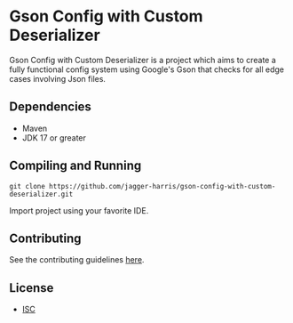 # Gson Config with Custom Deserializer
Gson Config with Custom Deserializer is a project which aims to create a fully functional config system using Google's Gson that checks for all edge cases involving Json files.

## Dependencies
* Maven
* JDK 17 or greater

## Compiling and Running
```shell
git clone https://github.com/jagger-harris/gson-config-with-custom-deserializer.git
```

Import project using your favorite IDE.

## Contributing
See the contributing guidelines [here](docs/CONTRIBUTING.md).

## License
* [ISC](https://choosealicense.com/licenses/isc/)
